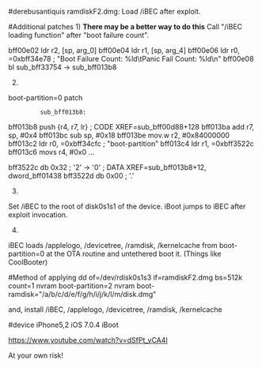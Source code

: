 #derebusantiquis
ramdiskF2.dmg: Load /iBEC after exploit.

#Additional patches
1)
**There may be a better way to do this**
Call "/iBEC loading function" after "boot failure count".

bff00e02         ldr        r2, [sp, arg_0]
bff00e04         ldr        r1, [sp, arg_4]
bff00e06         ldr        r0, =0xbff34e78                                     ; "Boot Failure Count: %ld\\tPanic Fail Count: %ld\\n"
bff00e08         bl         sub_bff33754 -> sub_bff013b8

2)
boot-partition=0 patch

             sub_bff013b8:
bff013b8         push       {r4, r7, lr}                                        ; CODE XREF=sub_bff00d88+128
bff013ba         add        r7, sp, #0x4
bff013bc         sub        sp, #0x18
bff013be         mov.w      r2, #0x84000000
bff013c2         ldr        r0, =0xbff34cfc                                     ; "boot-partition"
bff013c4         ldr        r1, =0xbff3522c                                     
bff013c6         movs       r4, #0x0
...

bff3522c         db  0x32 ; '2' -> '0'                                                ; DATA XREF=sub_bff013b8+12, dword_bff01438
bff3522d         db  0x00 ; '.'

3)
Set /iBEC to the root of disk0s1s1 of the device.
iBoot jumps to iBEC after exploit invocation.

4)
iBEC loads /applelogo, /devicetree, /ramdisk, /kernelcache from boot-partition=0 at the OTA routine and untethered boot it.
(Things like CoolBooter)

#Method of applying
dd of=/dev/rdisk0s1s3 if=ramdiskF2.dmg bs=512k count=1
nvram boot-partition=2
nvram boot-ramdisk="/a/b/c/d/e/f/g/h/i/j/k/l/m/disk.dmg"

and, install /iBEC, /applelogo, /devicetree, /ramdisk, /kernelcache

#device
iPhone5,2 iOS 7.0.4 iBoot

https://www.youtube.com/watch?v=dSfPt_vCA4I

At your own risk!
